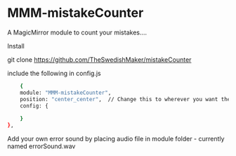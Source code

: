 # MMM-mistakeCounter
A MagicMirror module to count your mistakes....

Install 

git clone https://github.com/TheSwedishMaker/mistakeCounter

include the following in config.js 

```bash
    {
    module: "MMM-mistakeCounter",
    position: "center_center",  // Change this to wherever you want the module to appear
    config: {
        
    }
},
```

Add your own error sound by placing audio file in module folder - currently named errorSound.wav



